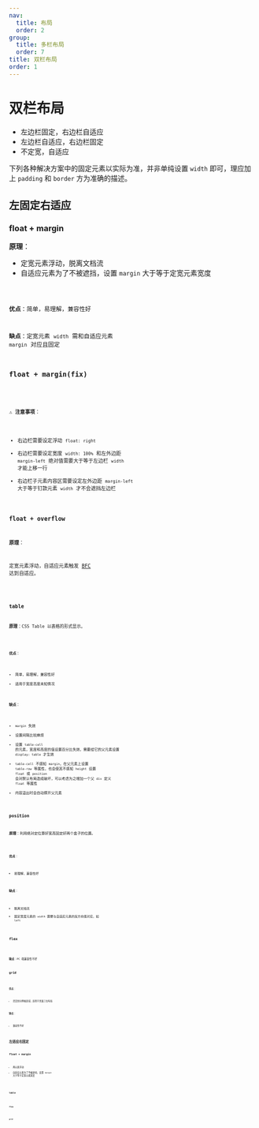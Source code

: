 ```yaml
---
nav:
  title: 布局
  order: 2
group:
  title: 多栏布局
  order: 7
title: 双栏布局
order: 1
---
```


# 双栏布局

- 左边栏固定，右边栏自适应
- 左边栏自适应，右边栏固定
- 不定宽，自适应

下列各种解决方案中的固定元素以实际为准，并非单纯设置 `width` 即可，理应加上 `padding` 和 `border` 方为准确的描述。

## 左固定右适应

### float + margin

**原理**：

- 定宽元素浮动，脱离文档流
- 自适应元素为了不被遮挡，设置 `margin` 大于等于定宽元素宽度

<code src="../../../example/layout/double-columns/left-fixed-right-adaptive/float-margin/index.tsx" />

**优点**：简单，易理解，兼容性好

**缺点**：定宽元素 `width` 需和自适应元素 `margin` 对应且固定

### float + margin(fix)

<code src="../../../example/layout/double-columns/left-fixed-right-adaptive/float-margin-fix/index.tsx" />

⚠️ **注意事项**：

- 右边栏需要设定浮动 `float: right`
- 右边栏需要设定宽度 `width: 100%` 和左外边距 `margin-left` 绝对值需要大于等于左边栏 `width` 才能上移一行
- 右边栏子元素内容区需要设定左外边距 `margin-left` 大于等于钉款元素 `width` 才不会遮挡左边栏

### float + overflow

**原理**：

定宽元素浮动，自适应元素触发 [BFC](bfc.md) 达到自适应。

<code src="../../../example/layout/double-columns/left-fixed-right-adaptive/float-overflow/index.tsx" />

### table

**原理**：CSS Table 以表格的形式显示。

<code src="../../../example/layout/double-columns/left-fixed-right-adaptive/table/index.tsx" />

**优点**：

- 简单，易理解，兼容性好
- 适用于宽度高度未知情况

**缺点**：

- `margin` 失效
- 设置间隔比较麻烦
- 设置 `table-cell` 的元素，宽度和高度的值设置百分比失效，需要给它的父元素设置 `display: table` 才生效
- `table-cell` 不感知 `margin`，在父元素上设置 `table-row` 等属性，也会使其不感知 `height`
  设置 `float` 或 `position` 会对默认布局造成破坏，可以考虑为之增加一个父 `div` 定义 `float` 等属性
- 内容溢出时会自动撑开父元素

### position

**原理**：利用绝对定位算好宽高固定好两个盒子的位置。

<code src="../../../example/layout/double-columns/left-fixed-right-adaptive/position/index.tsx" />

**优点**：

- 易理解，兼容性好

**缺点**：

- 脱离文档流
- 固定宽度元素的 `width` 需要与自适应元素的反方向值对应，如 `left`

### flex

<code src="../../../example/layout/double-columns/left-fixed-right-adaptive/flex/index.tsx" />

**缺点**：PC 端兼容性不好

### grid

<code src="../../../example/layout/double-columns/left-fixed-right-adaptive/grid/index.tsx" />

**优点**：

- 灵活划分网格区域，适用于页面三位布局

**缺点**：

- 兼容性不好

## 左适应右固定

### float + margin

- 两元素浮动
- 自适应元素为了不被遮挡，设置 `margin` 大于等于定宽元素宽度

<code src="../../../example/layout/double-columns/left-adaptive-right-fixed/float-margin/index.tsx" />

### table

<code src="../../../example/layout/double-columns/left-adaptive-right-fixed/table/index.tsx" />

### flex

<code src="../../../example/layout/double-columns/left-adaptive-right-fixed/flex/index.tsx" />

### grid

<code src="../../../example/layout/double-columns/left-adaptive-right-fixed/grid/index.tsx" />
